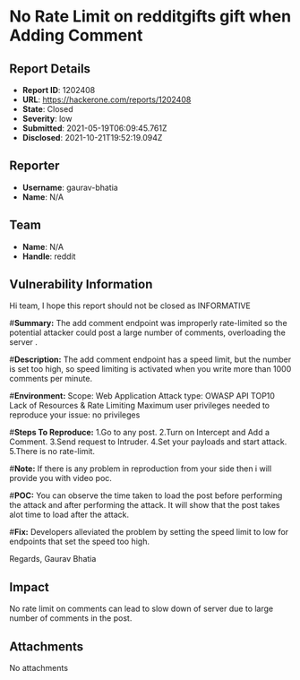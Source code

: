 # No Rate Limit on redditgifts gift  when Adding Comment

## Report Details
- **Report ID**: 1202408
- **URL**: https://hackerone.com/reports/1202408
- **State**: Closed
- **Severity**: low
- **Submitted**: 2021-05-19T06:09:45.761Z
- **Disclosed**: 2021-10-21T19:52:19.094Z

## Reporter
- **Username**: gaurav-bhatia
- **Name**: N/A

## Team
- **Name**: N/A
- **Handle**: reddit

## Vulnerability Information
Hi team,
I hope this report should not be closed as INFORMATIVE

#**Summary:**
The add comment endpoint was improperly rate-limited so the potential attacker could post a large number of comments, overloading the server .

#**Description:**
The add comment endpoint has a speed limit, but the number is set too high, so speed limiting is activated when you write more than 1000 comments per minute.

#**Environment:**
Scope: Web Application
Attack type: OWASP API TOP10 Lack of Resources & Rate Limiting
Maximum user privileges needed to reproduce your issue: no privileges

#**Steps To Reproduce:**
1.Go to any post.
2.Turn on Intercept and Add a Comment.
3.Send request to Intruder.
4.Set your payloads and start attack.
5.There is no rate-limit.

#**Note:**
If there is any problem in reproduction from your side then i will provide you with video poc.

#**POC:**
You can observe the time taken to load the post before performing the attack and after performing the attack. It will show  that the post takes alot time to load after the attack. 

#**Fix:**
Developers alleviated the problem by setting the speed limit to low for endpoints that set the speed too high. 

Regards,
Gaurav Bhatia

## Impact

No rate limit on comments can lead to slow down of server due to large number of comments in the post.

## Attachments
No attachments
